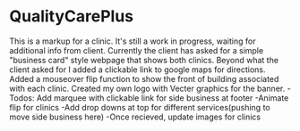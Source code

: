 # QualityCarePlus
This is a markup for a clinic. It's still a work in progress, waiting for additional info from client.
Currently the client has asked for a simple "business card" style webpage that shows both clinics.
Beyond what the client asked for I added a clickable link to google maps for directions. Added a
mouseover flip function to show the front of building associated with each clinic. Created my own logo 
with Vecter graphics for the banner.
-Todos: Add marquee with clickable link for side business at footer
       -Animate flip for clinics
       -Add drop downs at top for different services(pushing to move side business here)
       -Once recieved, update images for clinics
  
